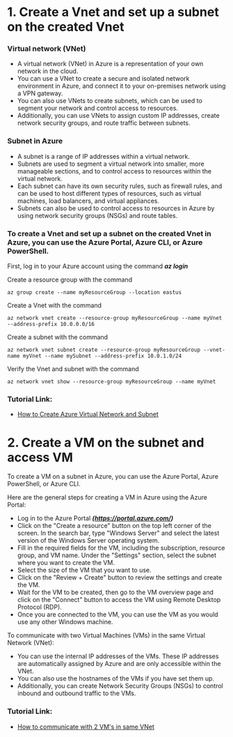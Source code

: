# 1. Create a Vnet and set up a subnet on the created Vnet

### Virtual network (VNet)

- A virtual network (VNet) in Azure is a representation of your own network in the cloud.
- You can use a VNet to create a secure and isolated network environment in Azure, and connect it to your on-premises network using a VPN gateway.
- You can also use VNets to create subnets, which can be used to segment your network and control access to resources.
- Additionally, you can use VNets to assign custom IP addresses, create network security groups, and route traffic between subnets.

### Subnet in Azure

- A subnet is a range of IP addresses within a virtual network.
- Subnets are used to segment a virtual network into smaller, more manageable sections, and to control access to resources within the virtual network.
- Each subnet can have its own security rules, such as firewall rules, and can be used to host different types of resources, such as virtual machines, load balancers, and virtual appliances.
- Subnets can also be used to control access to resources in Azure by using network security groups (NSGs) and route tables.

### To create a Vnet and set up a subnet on the created Vnet in Azure, you can use the Azure Portal, Azure CLI, or Azure PowerShell.

First, log in to your Azure account using the command **_az login_**

Create a resource group with the command

    az group create --name myResourceGroup --location eastus

Create a Vnet with the command

    az network vnet create --resource-group myResourceGroup --name myVnet --address-prefix 10.0.0.0/16

Create a subnet with the command

    az network vnet subnet create --resource-group myResourceGroup --vnet-name myVnet --name mySubnet --address-prefix 10.0.1.0/24

Verify the Vnet and subnet with the command

    az network vnet show --resource-group myResourceGroup --name myVnet

### Tutorial Link:

- [How to Create Azure Virtual Network and Subnet](https://www.youtube.com/watch?v=7mn8WDoAMJU&t=2s)

# 2. Create a VM on the subnet and access VM

To create a VM on a subnet in Azure, you can use the Azure Portal, Azure PowerShell, or Azure CLI.

Here are the general steps for creating a VM in Azure using the Azure Portal:

- Log in to the Azure Portal **_(https://portal.azure.com/)_**
- Click on the "Create a resource" button on the top left corner of the screen.
  In the search bar, type "Windows Server" and select the latest version of the Windows Server operating system.
- Fill in the required fields for the VM, including the subscription, resource group, and VM name.
  Under the "Settings" section, select the subnet where you want to create the VM.
- Select the size of the VM that you want to use.
- Click on the "Review + Create" button to review the settings and create the VM.
- Wait for the VM to be created, then go to the VM overview page and click on the "Connect" button to access the VM using Remote Desktop Protocol (RDP).
- Once you are connected to the VM, you can use the VM as you would use any other Windows machine.

To communicate with two Virtual Machines (VMs) in the same Virtual Network (VNet):

- You can use the internal IP addresses of the VMs. These IP addresses are automatically assigned by Azure and are only accessible within the VNet.
- You can also use the hostnames of the VMs if you have set them up.
- Additionally, you can create Network Security Groups (NSGs) to control inbound and outbound traffic to the VMs.

### Tutorial Link:

- [How to communicate with 2 VM's in same VNet](https://www.youtube.com/watch?v=qrdxYBgHi5A)
